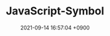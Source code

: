 ---
title   : JavaScript-Symbol
date    : 2021-09-14 16:57:04 +0900
updated : 2021-09-14 16:57:04 +0900
aliases : ["Symbol"]
tags: ["JavaScript"]
---